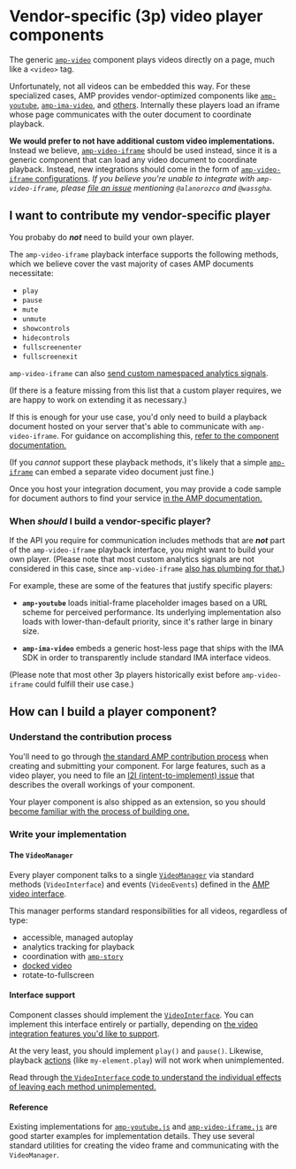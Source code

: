 # Vendor-specific (3p) video player components

The generic [`amp-video`](https://go.amp.dev/c/amp-video) component plays videos directly on a page, much like a `<video>` tag.

Unfortunately, not all videos can be embedded this way. For these specialized cases, AMP provides vendor-optimized components like [`amp-youtube`](https://go.amp.dev/c/amp-youtube), [`amp-ima-video`](https://go.amp.dev/c/amp-ima-video), and [others](./amp-video-interface.md).
Internally these players load an iframe whose page communicates with the outer document to coordinate playback.

**We would prefer to not have additional custom video implementations.** Instead we believe, [`amp-video-iframe`](https://go.amp.dev/c/amp-video-iframe) should be used instead, since it is a generic component that can load any video document to coordinate playback. Instead, new integrations should come in the form of [`amp-video-iframe` configurations](https://go.amp.dev/c/amp-video-iframe#vendors). _If you believe you're unable to integrate with `amp-video-iframe`, please [file an issue](https://github.com/ampproject/amphtml/issues/new/choose) mentioning `@alanorozco` and `@wassgha`._

## I want to contribute my vendor-specific player

You probaby do **_not_** need to build your own player.

The `amp-video-iframe` playback interface supports the following methods, which we believe cover the vast majority of cases AMP documents necessitate:

-   `play`
-   `pause`
-   `mute`
-   `unmute`
-   `showcontrols`
-   `hidecontrols`
-   `fullscreenenter`
-   `fullscreenexit`

`amp-video-iframe` can also [send custom namespaced analytics signals](<https://amp.dev/documentation/components/amp-video-iframe/#postanalyticsevent(eventtype[,-vars])>).

(If there is a feature missing from this list that a custom player requires, we are happy to work on extending it as necessary.)

If this is enough for your use case, you'd only need to build a playback document hosted on your server that's able to communicate with `amp-video-iframe`.
For guidance on accomplishing this, [refer to the component documentation.](https://go.amp.dev/c/amp-video-iframe#vendors)

(If you _cannot_ support these playback methods, it's likely that a simple [`amp-iframe`](https://go.amp.dev/c/amp-iframe)
can embed a separate video document just fine.)

Once you host your integration document, you may provide a code sample for document authors to find your service [in the AMP documentation.](https://github.com/ampproject/amphtml/blob/main/extensions/amp-video-iframe/amp-video-iframe.md)

### When _should_ I build a vendor-specific player?

If the API you require for communication includes methods that are **_not_** part of the `amp-video-iframe` playback interface, you might want to build your own player. (Please note that most custom analytics signals are not considered in this case,
since `amp-video-iframe` [also has plumbing for that.](<https://amp.dev/documentation/components/amp-video-iframe/#postanalyticsevent(eventtype[,-vars])>))

For example, these are some of the features that justify specific players:

-   **`amp-youtube`** loads initial-frame placeholder images based on a URL scheme for perceived performance.
    Its underlying implementation also loads with lower-than-default priority, since it's rather large in binary size.

-   **`amp-ima-video`** embeds a generic host-less page that ships with the IMA SDK in order to transparently include standard IMA interface videos.

(Please note that most other 3p players historically exist before `amp-video-iframe` could fulfill their use case.)

## How can I build a player component?

### Understand the contribution process

You'll need to go through [the standard AMP contribution process](../docs/contributing.md) when creating and submitting your component. For large features, such as a video player, you need to file an [I2I (intent-to-implement) issue](https://github.com/ampproject/amphtml/issues/new?assignees=&labels=INTENT+TO+IMPLEMENT&template=intent-to-implement--i2i-.md&title=I2I:%20%3Cyour%20change/update%3E) that describes the overall workings of your component.

Your player component is also shipped as an extension, so you should [become familiar with the process of building one.](https://github.com/ampproject/amphtml/blob/main/docs/building-an-amp-extension.md)

### Write your implementation

#### The `VideoManager`

Every player component talks to a single [`VideoManager`](../src/service/video-manager-impl.js) via standard methods (`VideoInterface`) and events (`VideoEvents`) defined in the [AMP video interface](../src/video-interface.js).

This manager performs standard responsibilities for all videos, regardless of type:

-   accessible, managed autoplay
-   analytics tracking for playback
-   coordination with [`amp-story`](https://go.amp.dev/c/amp-story)
-   [docked video](https://amp.dev/documentation/components/amp-video-docking/)
-   rotate-to-fullscreen

#### Interface support

Component classes should implement the [`VideoInterface`](../src/video-interface.js).
You can implement this interface entirely or partially, depending on [the video integration features you'd like to support](./amp-video-interface.md).

At the very least, you should implement `play()` and `pause()`. Likewise, playback
[actions](https://amp.dev/documentation/guides-and-tutorials/learn/amp-actions-and-events/) (like `my-element.play`) will not work when unimplemented.

Read through [the `VideoInterface` code to understand the individual effects of leaving each method unimplemented.](../src/video-interface.js)

#### Reference

Existing implementations for [`amp-youtube.js`](../extensions/amp-youtube/0.1/amp-youtube.js) and [`amp-video-iframe.js`](../extensions/amp-video-iframe/0.1/amp-video-iframe.js) are good starter examples for implementation details. They use several standard utilities for creating the video frame and communicating with the `VideoManager`.
